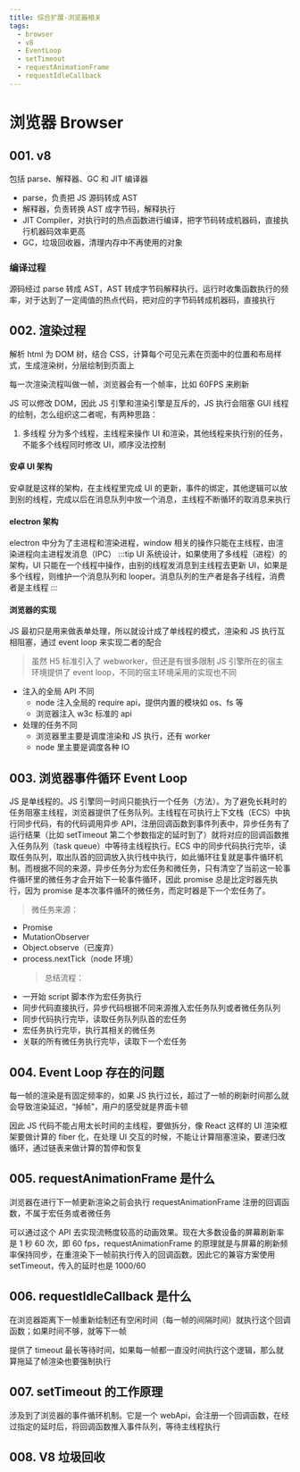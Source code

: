 ```yaml
---
title: 综合扩展-浏览器相关
tags:
  - browser
  - v8
  - EventLoop
  - setTimeout
  - requestAnimationFrame
  - requestIdleCallback
---
```


# 浏览器 Browser

## 001. v8

包括 parse、解释器、GC 和 JIT 编译器

- parse，负责把 JS 源码转成 AST
- 解释器，负责转换 AST 成字节码，解释执行
- JIT Compiler，对执行时的热点函数进行编译，把字节码转成机器码，直接执行机器码效率更高
- GC，垃圾回收器，清理内存中不再使用的对象

### 编译过程

源码经过 parse 转成 AST，AST 转成字节码解释执行。运行时收集函数执行的频率，对于达到了一定阈值的热点代码，把对应的字节码转成机器码，直接执行

## 002. 渲染过程

解析 html 为 DOM 树，结合 CSS，计算每个可见元素在页面中的位置和布局样式，生成渲染树，分层绘制到页面上

每一次渲染流程叫做一帧，浏览器会有一个帧率，比如 60FPS 来刷新

JS 可以修改 DOM，因此 JS 引擎和渲染引擎是互斥的，JS 执行会阻塞 GUI 线程的绘制，怎么组织这二者呢，有两种思路：

1. 多线程
   分为多个线程，主线程来操作 UI 和渲染，其他线程来执行别的任务，不能多个线程同时修改 UI，顺序没法控制

#### 安卓 UI 架构

安卓就是这样的架构，在主线程里完成 UI 的更新，事件的绑定，其他逻辑可以放到别的线程，完成以后在消息队列中放一个消息，主线程不断循环的取消息来执行

#### electron 架构

electron 中分为了主进程和渲染进程，window 相关的操作只能在主线程，由渲染进程向主进程发消息（IPC）
:::tip
UI 系统设计，如果使用了多线程（进程）的架构，UI 只能在一个线程中操作，由别的线程发消息到主线程去更新 UI，如果是多个线程，则维护一个消息队列和 looper。消息队列的生产者是各子线程，消费者是主线程
:::

#### 浏览器的实现

JS 最初只是用来做表单处理，所以就设计成了单线程的模式，渲染和 JS 执行互相阻塞，通过 event loop 来实现二者的配合

> 虽然 H5 标准引入了 webworker，但还是有很多限制
> JS 引擎所在的宿主环境提供了 event loop，不同的宿主环境采用的实现也不同

- 注入的全局 API 不同
  - node 注入全局的 require api，提供内置的模块如 os、fs 等
  - 浏览器注入 w3c 标准的 api
- 处理的任务不同
  - 浏览器里主要是调度渲染和 JS 执行，还有 worker
  - node 里主要是调度各种 IO

## 003. 浏览器事件循环 Event Loop

JS 是单线程的。JS 引擎同一时间只能执行一个任务（方法）。为了避免长耗时的任务阻塞主线程，浏览器提供了任务队列。主线程在可执行上下文栈（ECS）中执行同步代码，有的代码调用异步 API，注册回调函数到事件列表中，异步任务有了运行结果（比如 setTimeout 第二个参数指定的延时到了）就将对应的回调函数推入任务队列（task queue）中等待主线程执行。ECS 中的同步代码执行完毕，读取任务队列，取出队首的回调放入执行栈中执行，如此循环往复就是事件循环机制。而根据不同的来源，异步任务分为宏任务和微任务，只有清空了当前这一轮事件循环里的微任务才会开始下一轮事件循环，因此 promise 总是比定时器先执行，因为 promise 是本次事件循环的微任务，而定时器是下一个宏任务了。

> 微任务来源：

- Promise
- MutationObserver
- Object.observe（已废弃）
- process.nextTick（node 环境）
  > 总结流程：
- 一开始 script 脚本作为宏任务执行
- 同步代码直接执行，异步代码根据不同来源推入宏任务队列或者微任务队列
- 同步代码执行完毕，读取任务队列队首的宏任务
- 宏任务执行完毕，执行其相关的微任务
- 关联的所有微任务执行完毕，读取下一个宏任务

## 004. Event Loop 存在的问题

每一帧的渲染是有固定频率的，如果 JS 执行过长，超过了一帧的刷新时间那么就会导致渲染延迟，“掉帧”，用户的感受就是界面卡顿

因此 JS 代码不能占用太长时间的主线程，要做拆分，像 React 这样的 UI 渲染框架要做计算的 fiber 化，在处理 UI 交互的时候，不能让计算阻塞渲染，要递归改循环，通过链表来做计算的暂停和恢复

## 005. requestAnimationFrame 是什么

浏览器在进行下一帧更新渲染之前会执行 requestAnimationFrame 注册的回调函数，不属于宏任务或者微任务

可以通过这个 API 去实现流畅度较高的动画效果。现在大多数设备的屏幕刷新率是 1 秒 60 次，即 60 fps，requestAnimationFrame 的原理就是与屏幕的刷新频率保持同步，在重渲染下一帧前执行传入的回调函数。因此它的兼容方案使用 setTimeout，传入的延时也是 1000/60

## 006. requestIdleCallback 是什么

在浏览器距离下一帧重新绘制还有空闲时间（每一帧的间隔时间）就执行这个回调函数；如果时间不够，就等下一帧

提供了 timeout 最长等待时间，如果每一帧都一直没时间执行这个逻辑，那么就算拖延了帧渲染也要强制执行

## 007. setTimeout 的工作原理

涉及到了浏览器的事件循环机制。它是一个 webApi，会注册一个回调函数，在经过指定的延时后，将回调函数推入事件队列，等待主线程执行

## 008. V8 垃圾回收
